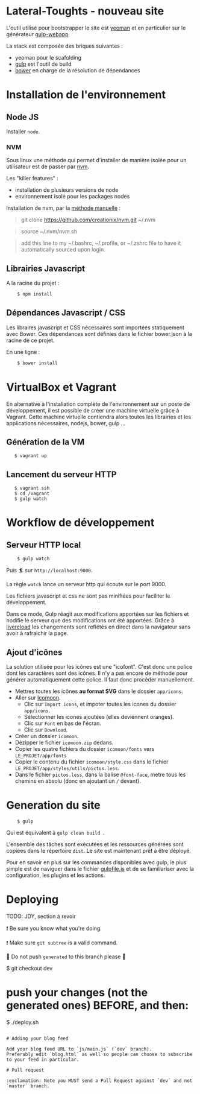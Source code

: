 # Lateral-Toughts - nouveau site


L'outil utilisé pour bootstrapper le site est [yeoman](http://yeoman.io/) et en particulier sur le générateur [gulp-webapp](https://github.com/yeoman/generator-gulp-webapp)

La stack est composée des briques suivantes :
 * yeoman pour le scafolding
 * [gulp](http://gulpjs.com/) est l'outil de build
 * [bower](http://bower.io/) en charge de la résolution de dépendances


# Installation de l'environnement

## Node JS

Installer `node`.


### NVM

Sous linux une méthode qui permet d'installer de manière isolée pour un utilisateur est de passer par [nvm](https://github.com/creationix/nvm).

Les "killer features" :
 * installation de plusieurs versions de node 
 * environnement isolé pour les packages nodes

Installation de nvm, par la [méthode manuelle](https://github.com/creationix/nvm#manual-install) :

> git clone https://github.com/creationix/nvm.git ~/.nvm

> source ~/.nvm/nvm.sh

> add this line to my ~/.bashrc, ~/.profile, or ~/.zshrc file to have it automatically sourced upon login.



## Librairies Javascript

A la racine du projet :

``` bash
    $ npm install
```


## Dépendances Javascript / CSS

Les libraires javascript et CSS nécessaires sont importées statiquement avec Bower.
Ces dépendances sont définies dans le fichier bower.json à la racine de ce projet.

En une ligne :

``` bash
    $ bower install
```

# VirtualBox et Vagrant

En alternative à l'installation complète de l'environnement sur un poste de développement, il est possible de créer une machine virtuelle grâce à Vagrant.
Cette machine virtuelle contiendra alors toutes les librairies et les applications nécessaires, nodejs, bower, gulp ...

## Génération de la VM

```
   $ vagrant up
```

## Lancement du serveur HTTP

```
   $ vagrant ssh
   $ cd /vagrant
   $ gulp watch
```

# Workflow de développement

## Serveur HTTP local
```
    $ gulp watch
```

Puis :surfer: sur `http://localhost:9000`.

La règle ```watch``` lance un serveur http qui écoute sur le port 9000.

Les fichiers javascript et css ne sont pas minifiées pour faciliter le développement.

Dans ce mode, Gulp réagit aux modifications apportées sur les fichiers et nodifie le serveur que des modifications ont été apportées. Grâce à [livereload](http://livereload.com/) les changements sont reflétés en direct dans la navigateur sans avoir à rafraichir la page.

## Ajout d'icônes

La solution utilisée pour les icônes est une "icofont". C'est donc une police dont les caractères sont des icônes.
Il n'y a pas encore de méthode pour générer automatiquement cette police. Il faut donc procéder manuellement.

* Mettres toutes les icônes **au format SVG** dans le dossier ```app/icons```.
* Aller sur [Icomoon](http://icomoon.io/app/#/select).
    * Clic sur ```Import icons```, et impoter toutes les icones du dossier ```app/icons```.
    * Sélectionner les icones ajoutées (elles deviennent oranges).
    * Clic sur ```Font``` en bas de l'écran.
    * Clic sur ```Download```.
* Créer un dossier ```icomoon```.
* Dézipper le fichier ```icomoon.zip``` dedans.
* Copier les quatre fichiers du dossier ```icomoon/fonts``` vers ```LE_PROJET/app/fonts```
* Copier le contenu du fichier ```icomoon/style.css``` dans le fichier ```LE_PROJET/app/styles/utils/pictos.less```.
* Dans le fichier ```pictos.less```, dans la balise ```@font-face```, metre tous les chemins en absolu (donc en ajoutant un ```/``` devant).

# Generation du site


```
    $ gulp
```

Qui est équivalent à ```gulp clean build ```.

L'ensemble des tâches sont exécutées et les ressources générées sont copiées dans le répertoire ```dist```. Le site est maintenant prêt à être déployé.

Pour en savoir en plus sur les commandes disponibles avec gulp, le plus simple est de naviguer dans le fichier [gulpfile.js](gulpfile.js) et de se familiariser avec la configuration, les plugins et les actions.


# Deploying

TODO: JDY, section à revoir

:exclamation: Be sure you know what you're doing.

:exclamation: Make sure `git subtree` is a valid command.

:poop: Do not push `generated` to this branch please :poop:

 $ git checkout dev
 # push your changes (not the generated ones) BEFORE, and then:
 $ ./deploy.sh
```

# Adding your blog feed

Add your blog feed URL to `js/main.js` (`dev` branch).
Preferably edit `blog.html` as well so people can choose to subscribe to your feed in particular.

# Pull request

:exclamation: Note you MUST send a Pull Request against `dev` and not `master` branch.
